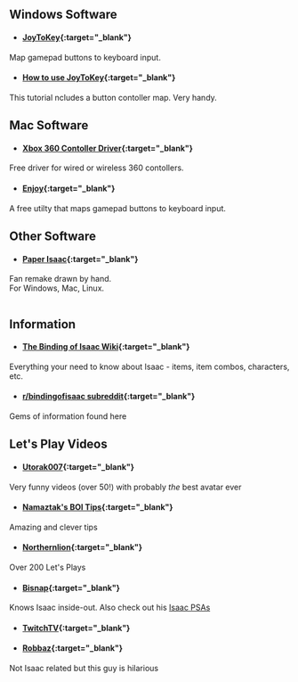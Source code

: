 <div class='onethird column' markdown='1'>

## Windows Software

- #### [JoyToKey](http://www-en.jtksoft.net/){:target="_blank"}
Map gamepad buttons to keyboard input.
- #### [How to use JoyToKey](http://mrey4957.blogspot.ca/2012/01/binding-of-issac-using-joytokey.html){:target="_blank"}
This tutorial ncludes a button contoller map. Very handy.

## Mac Software

- #### [Xbox 360 Contoller Driver](http://tattiebogle.net/index.php/ProjectRoot/Xbox360Controller/OsxDriver){:target="_blank"}
Free driver for wired or wireless 360 contollers.

- #### [Enjoy](http://abstractable.net/enjoy/){:target="_blank"}
A free utilty that maps gamepad buttons to keyboard input.


## Other Software

- #### [Paper Isaac](https://amos.me/games/paper-isaac){:target="_blank"}
Fan remake drawn by hand.  
For Windows, Mac, Linux.

</div>

<div class='onethird column' markdown='1'>

## Information

- #### [The Binding of Isaac Wiki](http://bindingofisaac.wikia.com){:target="_blank"}
Everything your need to know about Isaac - items, item combos, characters, etc.
- #### [r/bindingofisaac subreddit](http://bindingofisaac.reddit.com){:target="_blank"}
Gems of information found here

## Let's Play Videos

- #### [Utorak007](http://www.youtube.com/user/Utorak007/){:target="_blank"}
Very funny videos (over 50!) with probably *the* best avatar ever
- #### [Namaztak's BOI Tips](http://www.youtube.com/playlist?list=PLky2oQQSRR9Gn7fHWE96TyVEYvY5MMoWA&feature=mh_lolz){:target="_blank"}
Amazing and clever tips
- #### [Northernlion](http://www.youtube.com/playlist?list=PL0A25EAE6C2CA3C36){:target="_blank"}
Over 200 Let's Plays
- #### [Bisnap](http://www.youtube.com/playlist?list=PLA958826F60F5B8B7){:target="_blank"}
Knows Isaac inside-out. Also check out his [Isaac PSAs](http://www.youtube.com/playlist?list=PLABGXtjmzmhsHYLbnIbDtBj4quNfl2DK9)
- #### [TwitchTV](http://www.twitch.tv/directory/game/The%20Binding%20of%20Isaac){:target="_blank"}
- #### [Robbaz](http://www.youtube.com/user/Robbaz){:target="_blank"}
Not Isaac related but this guy is hilarious

</div>